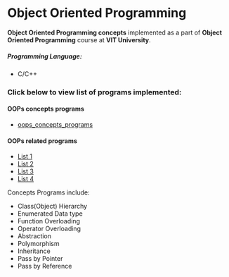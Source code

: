 # Object Oriented Programming

__Object Oriented Programming concepts__ implemented as a part of __Object Oriented Programming__ course at __VIT University__.


##### Programming Language:
* C/C++ 

### Click below to view list of programs implemented:

#### OOPs concepts programs
* [oops_concepts_programs](https://github.com/leshwar/Object-oriented-programming/blob/master/lab_programs.pdf)

#### OOPs related programs
* [List 1](https://github.com/leshwar/Object-oriented-programming/blob/master/MSOOPCyclesheet1.pdf)
* [List 2](https://github.com/leshwar/Object-oriented-programming/blob/master/MSOOPCyclesheet2.pdf)
* [List 3](https://github.com/leshwar/Object-oriented-programming/blob/master/MSoopscycle1(F).pdf)
* [List 4](https://github.com/leshwar/Object-oriented-programming/blob/master/MSoopscycle2.pdf)

Concepts Programs include:
* Class(Object) Hierarchy
* Enumerated Data type
* Function Overloading
* Operator Overloading
* Abstraction
* Polymorphism
* Inheritance
* Pass by Pointer
* Pass by Reference
